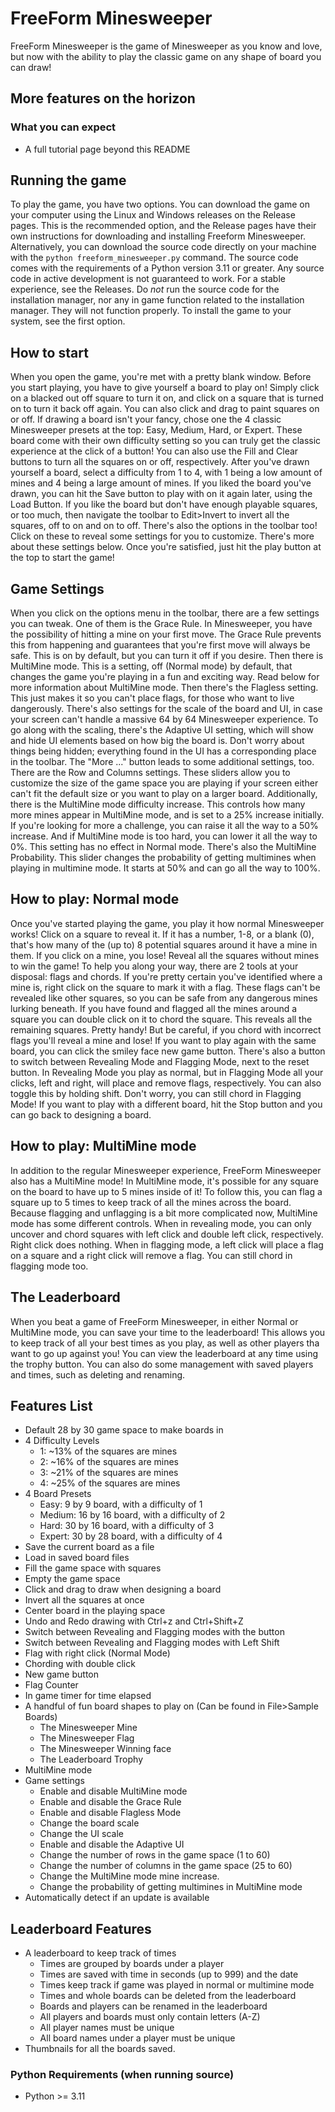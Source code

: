 [comment]: <> (Copyright © Nyxian Harris-Palmer 2024. All rights reserved.)

# FreeForm Minesweeper
FreeForm Minesweeper is the game of Minesweeper as you know and love, but now with the ability to play the classic game on any shape of board you can draw!

## More features on the horizon
  ### What you can expect
  * A full tutorial page beyond this README

## Running the game
To play the game, you have two options. You can download the game on your computer using the Linux and Windows releases on the Release pages. This is the recommended option, and the Release pages have their own instructions for downloading and installing Freeform Minesweeper. Alternatively, you can download the source code directly on your machine with the `python freeform_minesweeper.py` command. The source code comes with the requirements of a Python version 3.11 or greater. Any source code in active development is not guaranteed to work. For a stable experience, see the Releases. Do *not* run the source code for the installation manager, nor any in game function related to the installation manager. They will not function properly. To install the game to your system, see the first option.

## How to start
When you open the game, you're met with a pretty blank window. Before you start playing, you have to give yourself a board to play on! Simply click on a blacked out off square to turn it on, and click on a square that is turned on to turn it back off again. You can also click and drag to paint squares on or off. If drawing a board isn't your fancy, chose one the 4 classic Minesweeper presets at the top: Easy, Medium, Hard, or Expert. These board come with their own difficulty setting so you can truly get the classic experience at the click of a button! You can also use the Fill and Clear buttons to turn all the squares on or off, respectively. After you've drawn yourself a board, select a difficulty from 1 to 4, with 1 being a low amount of mines and 4 being a large amount of mines. If you liked the board you've drawn, you can hit the Save button to play with on it again later, using the Load Button. If you like the board but don't have enough playable squares, or too much, then navigate the toolbar to Edit>Invert to invert all the squares, off to on and on to off. There's also the options in the toolbar too! Click on these to reveal some settings for you to customize. There's more about these settings below. Once you're satisfied, just hit the play button at the top to start the game!

## Game Settings
When you click on the options menu in the toolbar, there are a few settings you can tweak. One of them is the Grace Rule. In Minesweeper, you have the possibility of hitting a mine on your first move. The Grace Rule prevents this from happening and guarantees that you're first move will always be safe. This is on by default, but you can turn it off if you desire. Then there is MultiMine mode. This is a setting, off (Normal mode) by default, that changes the game you're playing in a fun and exciting way. Read below for more information about MultiMine mode. Then there's the Flagless setting. This just makes it so you can't place flags, for those who want to live dangerously. There's also settings for the scale of the board and UI, in case your screen can't handle a massive 64 by 64 Minesweeper experience. To go along with the scaling, there's the Adaptive UI setting, which will show and hide UI elements based on how big the board is. Don't worry about things being hidden; everything found in the UI has a corresponding place in the toolbar. The "More ..." button leads to some additional settings, too. There are the Row and Columns settings. These sliders allow you to customize the size of the game space you are playing if your screen either can't fit the default size or you want to play on a larger board. Additionally, there is the MultiMine mode difficulty increase. This controls how many more mines appear in MultiMine mode, and is set to a 25% increase initially. If you're looking for more a challenge, you can raise it all the way to a 50% increase. And if MultiMine mode is too hard, you can lower it all the way to 0%. This setting has no effect in Normal mode. There's also the MultiMine Probability. This slider changes the probability of getting multimines when playing in multimine mode. It starts at 50% and can go all the way to 100%.

## How to play: Normal mode
Once you've started playing the game, you play it how normal Minesweeper works! Click on a square to reveal it. If it has a number, 1-8, or a blank (0), that's how many of the (up to) 8 potential squares around it have a mine in them. If you click on a mine, you lose! Reveal all the squares without mines to win the game! To help you along your way, there are 2 tools at your disposal: flags and chords. If you're pretty certain you've identified where a mine is, right click on the square to mark it with a flag. These flags can't be revealed like other squares, so you can be safe from any dangerous mines lurking beneath. If you have found and flagged all the mines around a square you can double click on it to chord the square. This reveals all the remaining squares. Pretty handy! But be careful, if you chord with incorrect flags you'll reveal a mine and lose! If you want to play again with the same board, you can click the smiley face new game button. There's also a button to switch between Revealing Mode and Flagging Mode, next to the reset button. In Revealing Mode you play as normal, but in Flagging Mode all your clicks, left and right, will place and remove flags, respectively. You can also toggle this by holding shift. Don't worry, you can still chord in Flagging Mode! If you want to play with a different board, hit the Stop button and you can go back to designing a board.

## How to play: MultiMine mode
In addition to the regular Minesweeper experience, FreeForm Minesweeper also has a MultiMine mode! In MultiMine mode, it's possible for any square on the board to have up to 5 mines inside of it! To follow this, you can flag a square up to 5 times to keep track of all the mines across the board. Because flagging and unflagging is a bit more complicated now, MultiMine mode has some different controls. When in revealing mode, you can only uncover and chord squares with left click and double left click, respectively. Right click does nothing. When in flagging mode, a left click will place a flag on a square and a right click will remove a flag. You can still chord in flagging mode too.

## The Leaderboard
When you beat a game of FreeForm Minesweeper, in either Normal or MultiMine mode, you can save your time to the leaderboard! This allows you to keep track of all your best times as you play, as well as other players tha want to go up against you! You can view the leaderboard at any time using the trophy button. You can also do some management with saved players and times, such as deleting and renaming.


## Features List
 * Default 28 by 30 game space to make boards in
 * 4 Difficulty Levels
	 * 1: ~13% of the squares are mines
	 * 2: ~16% of the squares are mines
	 * 3: ~21% of the squares are mines
	 * 4: ~25% of the squares are mines
 * 4 Board Presets
	 * Easy: 9 by 9 board, with a difficulty of 1
	 * Medium: 16 by 16 board, with a difficulty of 2
	 * Hard: 30 by 16 board, with a difficulty of 3
	 * Expert: 30 by 28 board, with a difficulty of 4
 * Save the current board as a file
 * Load in saved board files
 * Fill the game space with squares
 * Empty the game space
 * Click and drag to draw when designing a board
 * Invert all the squares at once
 * Center board in the playing space
 * Undo and Redo drawing with Ctrl+z and Ctrl+Shift+Z
 * Switch between Revealing and Flagging modes with the button
 * Switch between Revealing and Flagging modes with Left Shift
 * Flag with right click (Normal Mode)
 * Chording with double click
 * New game button
 * Flag Counter
 * In game timer for time elapsed
 * A handful of fun board shapes to play on (Can be found in File>Sample Boards)
   * The Minesweeper Mine
   * The Minesweeper Flag
   * The Minesweeper Winning face
   * The Leaderboard Trophy
 * MultiMine mode
 * Game settings
   * Enable and disable MultiMine mode
   * Enable and disable the Grace Rule
   * Enable and disable Flagless Mode
   * Change the board scale
   * Change the UI scale
   * Enable and disable the Adaptive UI
   * Change the number of rows in the game space (1 to 60)
   * Change the number of columns in the game space (25 to 60)
   * Change the MultiMine mode mine increase.
   * Change the probability of getting multimines in MultiMine mode
 * Automatically detect if an update is available
 ## Leaderboard Features
 * A leaderboard to keep track of times
   * Times are grouped by boards under a player
   * Times are saved with time in seconds (up to 999) and the date
   * Times keep track if game was played in normal or multimine mode
   * Times and whole boards can be deleted from the leaderboard
   * Boards and players can be renamed in the leaderboard
   * All players and boards must only contain letters (A-Z)
   * All player names must be unique
   * All board names under a player must be unique
 * Thumbnails for all the boards saved.

### Python Requirements (when running source)
 * Python >= 3.11